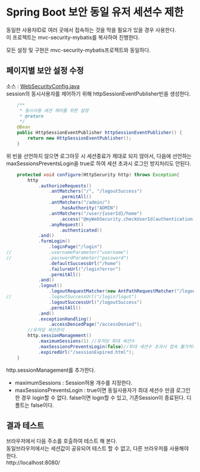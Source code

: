 # Spring Boot 보안 동일 유저 세션수 제한
동일한 사용자ID로 여러 곳에서 접속하는 것을 막을 필요가 있을 경우 사용한다.  
이 프로젝트는 mvc-security-mybatis를 복사하여 진행한다.  

모든 설정 및 구현은 mvc-security-mybatis프로젝트와 동일하다.

## 페이지별 보안 설정 수정
소스 : [WebSecurityConfig.java](src/main/java/com/linor/singer/config/WebSecurityConfig.java)  
session의 동시사용자를 제어하기 위해 httpSessionEventPublisher빈을 생성한다.  
```java
	/**
	 * 동시사용 세션 제어를 위한 설정
	 * @return
	 */
	@Bean
	public HttpSessionEventPublisher httpSessionEventPublisher() {
		return new HttpSessionEventPublisher();
	}
```
위 빈을 선언하지 않으면 로그아웃 시 세션종료가 제대로 되지 않아서, 다음에 선언하는 maxSessionsPreventsLogin을 true로 하여 세션 초과시 로그인 방지처리도 안된다.  

```java
	protected void configure(HttpSecurity http) throws Exception{
		http
			.authorizeRequests()
				.antMatchers("/", "/logoutSuccess")
					.permitAll()
				.antMatchers("/admin/")
					.hasAuthority("ADMIN")
				.antMatchers("/user/{userId}/home")
					.access("@myWebSecurity.checkUserId(authentication, #userId, request)")
				.anyRequest()
					.authenticated()
			.and()
			.formLogin()
				.loginPage("/login")
//				.usernameParameter("username")
//				.passwordParameter("password")
				.defaultSuccessUrl("/home")
				.failureUrl("/login?error")
				.permitAll()
			.and()
			.logout()
				.logoutRequestMatcher(new AntPathRequestMatcher("/logout"))
//				.logoutSuccessUrl("/login?logut")
				.logoutSuccessUrl("/logoutSuccess")
				.permitAll()
			.and()
			.exceptionHandling()
				.accessDeniedPage("/accessDenied");
		//유저당 세션관리
		http.sessionManagement()
			.maximumSessions(1)	//유저당 최대 세션수
			.maxSessionsPreventsLogin(false)//최대 세션수 초과시 접속 불가처리
			.expiredUrl("/sessionExpired.html");
	}
```
http.sessionManagement를 추가한다.
- maximumSessions : Session허용 개수를 지정한다.
- maxSessionsPreventsLogin : true이면 동일사용자가 최대 세션수 만큼 로그인한 경우 login할 수 없다. false이면 login할 수 있고, 기존Session이 종료된다. 디폴트는 false이다.  

## 결과 테스트
브라우저에서 다음 주소를 호출하여 테스트 해 본다.  
동일브라우저에서는 세션값이 공유되어 테스트 할 수 없고, 다른 브라우저를 사용해야 한다.  
http://localhost:8080/  

